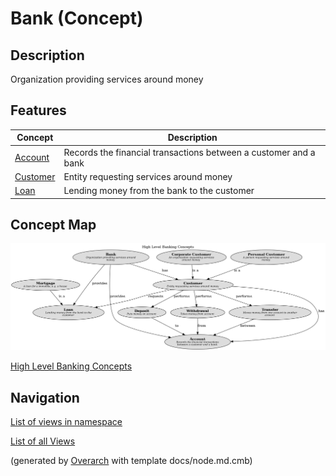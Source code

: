 
# Bank (Concept)
## Description
Organization providing services around money

## Features
| Concept | Description |
|---|---|
| [Account](../../mybank/concepts/account.md)| Records the financial transactions between a customer and a bank |
| [Customer](../../mybank/concepts/customer.md)| Entity requesting services around money |
| [Loan](../../mybank/concepts/loan.md)| Lending money from the bank to the customer |

## Concept Map
![High Level Banking Concepts](../../mybank/concepts/concept-view.png)

[High Level Banking Concepts](../../mybank/concepts/concept-view.md)


## Navigation
[List of views in namespace](./views-in-namespace.md)

[List of all Views](../../views.md)


(generated by [Overarch](https://github.com/soulspace-org/overarch) with template docs/node.md.cmb)
